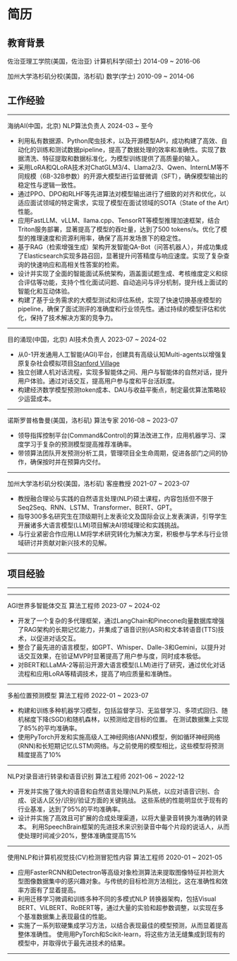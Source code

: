 # 简历

## 教育背景

佐治亚理工学院(美国，佐治亚)
计算机科学(硕士)
2014-09 ~ 2016-06

加州大学洛杉矶分校(美国，洛杉矶)
数学(学士)
2010-09 ~ 2014-06

## 工作经验

---
海纳AI(中国，北京)
NLP算法负责人
2024-03 ~ 至今

- 利用私有数据源、Python爬虫技术，以及开源模型API，成功构建了高效、自动化的训练和测试数据pipeline，提高了数据处理的效率和准确性。实现了数据清洗、特征提取和数据标准化，为模型训练提供了高质量的输入。
- 采用LoRA和QLoRA技术对ChatGLM3/4、Llama2/3、Qwen、InternLM等不同规模（6B-32B参数）的开源大模型进行监督微调（SFT），确保模型输出的稳定性与逻辑一致性。
- 通过PPO、DPO和RLHF等先进算法对模型输出进行了细致的对齐和优化，以适应面试领域的特定需求，实现了模型在面试领域的SOTA（State of the Art）性能。
- 应用FastLLM、vLLM、llama.cpp、TensorRT等模型推理加速框架，结合Triton服务部署，显著提高了模型的吞吐量，达到了500 tokens/s。优化了模型的推理速度和资源利用率，确保了高并发场景下的稳定性。
- 基于RAG（检索增强生成）架构开发智能QA-Bot（问答机器人），并成功集成了Elasticsearch实现多路召回，显著提升问答精度与响应速度。实现了复杂查询的快速响应和高相关性答案的检索。
- 设计并实现了全面的智能面试系统架构，涵盖面试题生成、考核维度定义和综合评估等功能，支持个性化面试问题、自动追问与评分机制，提升线上面试的智能化和互动体验。
- 构建了基于业务需求的大模型测试和评估系统，实现了快速切换基座模型的pipeline，确保了面试测评的准确度和行业领先性。通过持续的模型评估和优化，保持了技术解决方案的竞争力。


---

目的涌现(中国，北京)
AI技术负责人
2023-07 ~ 2024-02

- 从0-1开发通用人工智能(AGI)平台，创建具有高级认知Multi-agents以增强复原复杂社会模拟项目[Stanford Village](https://arxiv.org/abs/2304.03442)
- 独立创建人机对话流程，实现多智能体之间、用户与智能体的自然对话，提升用户体验。通过对话交互，提高用户参与度和平台活跃度。
- 构建经济数学模型预测token成本、DAU与收益平衡点，制定最优算法策略较少运营成本。

---

诺斯罗普格鲁曼(美国，洛杉矶)
算法专家
2016-08 ~ 2023-07

- 领导指挥控制平台(Command&Control)的算法改进工作，应用机器学习、深度学习于复杂的预测模型提高推荐准确率。
- 带领算法团队开发预测分析工具，管理项目全生命周期，促进各部门之间的协作，确保按时并在预算内交付。

---

加州大学洛杉矶分校(美国，洛杉矶)
客座教授
2021-07 ~ 2023-07

- 教授融合理论与实践的自然语言处理(NLP)硕士课程，内容包括但不限于Seq2Seq、RNN、LSTM、Transformer、BERT、GPT。
- 指导300多名研究生在顶级期刊上发表论文及国际会议上发表演讲，引导学生开展诸多大语言模型(LLM)项目解决AI领域理论和实践挑战。
- 与行业紧密合作应用LLM将学术研究转化为解决方案，积极参与学术与行业领域研讨并贡献对新兴技术的见解。

---

## 项目经验

---



---

AGI世界多智能体交互
算法工程师
2023-07 ~ 2024-02

- 开发了一个复杂的多代理框架，通过LangChain和Pinecone向量数据库增强了RAG架构的长期记忆能力，并集成了语音识别(ASR)和文本转语音(TTS)技术，以促进对话交互。
- 整合了最先进的语言模型，如GPT、Whisper、Dalle-3和Gemini，以提升对话交互效果，在验证MVP时显著提高了用户参与度，同时成本极低。
- 对BERT和LLaMA-2等前沿开源大语言模型(LLM)进行了研究，通过优化对话流程和应用LoRA等精调技术，提高了响应质量和准确性。

---

多船位置预测模型
算法工程师
2022-01 ~ 2023-07

- 构建和训练多种机器学习模型，包括监督学习、无监督学习、多项式回归、随机梯度下降(SGD)和随机森林，以预测给定目标的位置。 在测试数据集上实现了85%的平均准确率。
- 使用PyTorch开发和实施高级人工神经网络(ANN)模型，例如循环神经网络(RNN)和长短期记忆(LSTM)网络。与之前使用的模型相比，这些模型将预测精度提高了10%

---

NLP对录音进行转录和语音识别
算法工程师
2021-06 ~ 2022-12

- 开发并实施了强大的语音和自然语言处理(NLP)系统，以应对语音识别、合成、说话人区分/识别/验证方面的关键挑战。 这些系统的性能明显优于现有的行业基准，达到了95%的平均准确率。
- 设计并实施了高效且可扩展的合成处理渠道，以将大量录音转换为准确的转录本。 利用SpeechBrain框架的先进技术来识别录音中每个片段的说话人，从而使处理时间减少20%，整体准确度提高15%

---

使用NLP和计算机视觉技(CV)检测冒犯性内容
算法工程师
2020-01 ~ 2021-05

- 应用FasterRCNN和Detectron等高级对象检测算法来提取图像特征并检测大型图像数据集中的感兴趣对象。与传统的目标检测方法相比，这在准确性和效率方面有了显着提高。
- 利用迁移学习微调和训练多种不同的多模式NLP 转换器架构，包括Visual BERT、ViLBERT、RoBERT等，通过大量的实验和超参数调整，以实现在多个基准数据集上表现最佳的性能。
- 实施了一系列软硬集成学习方法，以结合表现最佳的模型预测，从而显着提高整体准确性。 使用用PyTorch和Scikit-learn，将这些方法无缝集成到现有的模型中，并取得优于最先进技术的结果。

---
